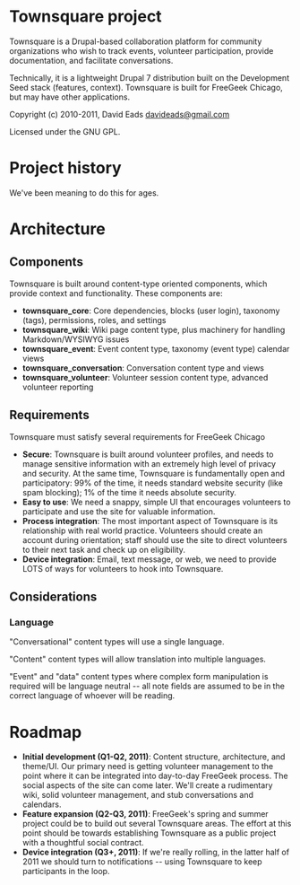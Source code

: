 # Townsquare project

Townsquare is a Drupal-based collaboration platform for community organizations
who wish to track events, volunteer participation, provide documentation, and
facilitate conversations. 

Technically, it is a lightweight Drupal 7 distribution built on the Development Seed 
stack (features, context).  Townsquare is built for FreeGeek Chicago, but may have
other applications.

Copyright (c) 2010-2011, David Eads <davideads@gmail.com> 

Licensed under the GNU GPL.

# Project history

We've been meaning to do this for ages.

# Architecture

## Components

Townsquare is built around content-type oriented components, which provide 
context and functionality.  These components are:

 * **townsquare_core**: Core dependencies, blocks (user login), taxonomy 
   (tags), permissions, roles, and settings
 * **townsquare_wiki**: Wiki page content type, plus machinery for handling 
   Markdown/WYSIWYG issues
 * **townsquare_event**: Event content type, taxonomy (event type) calendar views
 * **townsquare_conversation**: Conversation content type and views
 * **townsquare_volunteer**: Volunteer session content type, advanced volunteer
   reporting

## Requirements

Townsquare must satisfy several requirements for FreeGeek Chicago

 * **Secure**: Townsquare is built around volunteer profiles, and needs to manage
   sensitive information with an extremely high level of privacy and security.
   At the same time, Townsquare is fundamentally open and participatory: 99%
   of the time, it needs standard website security (like spam blocking); 1% of
   the time it needs absolute security.
 * **Easy to use**: We need a snappy, simple UI that encourages volunteers to 
   participate and use the site for valuable information.
 * **Process integration**: The most important aspect of Townsquare is its
   relationship with real world practice. Volunteers should create an account
   during orientation; staff should use the site to direct volunteers to their
   next task and check up on eligibility.
 * **Device integration**: Email, text message, or web, we need to provide LOTS
   of ways for volunteers to hook into Townsquare.

## Considerations

### Language

"Conversational" content types will use a single language.

"Content" content types will allow translation into multiple languages.

"Event" and "data" content types where complex form manipulation is required
will be language neutral -- all note fields are assumed to be in the correct
language of whoever will be reading.

# Roadmap

 * **Initial development (Q1-Q2, 2011)**: Content structure, architecture, and  
   theme/UI. Our primary need is getting volunteer management to the point
   where it can be integrated into day-to-day FreeGeek process. The social 
   aspects of the site can come later. We'll create a rudimentary wiki, solid
   volunteer management, and stub conversations and calendars.
 * **Feature expansion (Q2-Q3, 2011)**: FreeGeek's spring and summer project could
   be to build out several Townsquare areas. The effort at this point should
   be towards establishing Townsquare as a public project with a thoughtful
   social contract.
 * **Device integration (Q3+, 2011)**: If we're really rolling, in the latter half
   of 2011 we should turn to notifications -- using Townsquare to keep
   participants in the loop.

